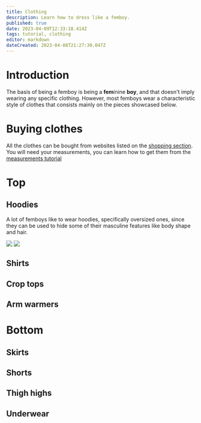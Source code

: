 ```yaml
---
title: Clothing
description: Learn how to dress like a femboy.
published: true
date: 2023-04-09T12:33:18.414Z
tags: tutorial, clothing
editor: markdown
dateCreated: 2023-04-08T21:27:30.047Z
---
```


# Introduction

The basis of being a femboy is being a **fem**inine **boy**, and that doesn't imply wearing any specific clothing. However, most femboys wear a characteristic style of clothes that consists mainly on the pieces showcased below.

# Buying clothes

All the clothes can be bought from websites listed on the [shopping section](/en/Resources/Shopping).
You will need your measurements, you can learn how to get them from the [measurements tutorial](en/Resources/Measure)

# Top
## Hoodies

A lot of femboys like to wear hoodies, specifically oversized ones, since they can be used to hide some of their masculine features like body shape and hair.

<div class="horizontal">
    <img src="/en/assets/img/hoodie1.jpg">
    <img src="/en/assets/img/hoodie2.jpg">
</div>

## Shirts

## Crop tops

## Arm warmers

# Bottom
## Skirts
## Shorts
## Thigh highs
## Underwear